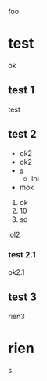 foo

# test

ok

## test 1

test

## test 2

- ok2
- ok2
- [s](s.url)
  - lol
- mok

1. ok
2. 10
3. sd

lol2

### test 2.1

ok2.1

## test 3

rien3

# rien

s